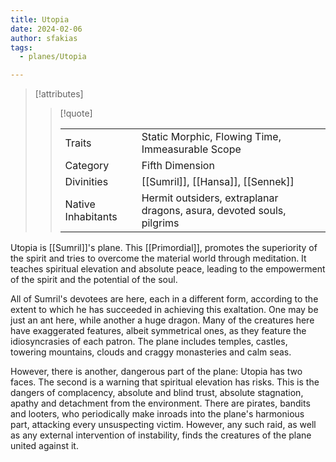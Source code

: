 ```yaml
---
title: Utopia
date: 2024-02-06
author: sfakias
tags:
  - planes/Utopia

---
```

> [!attributes]
> 
> > [!quote]
> >
> > | | |
> > | --- | --- |
> > | Traits | Static Morphic, Flowing Time, Immeasurable Scope |
> > | Category | Fifth Dimension |
> > | Divinities | [[Sumril]], [[Hansa]], [[Sennek]] |
> > | Native Inhabitants | Hermit outsiders, extraplanar dragons, asura, devoted souls, pilgrims |

Utopia is [[Sumril]]'s plane. This [[Primordial]], promotes the superiority of the spirit and tries to overcome the material world through meditation. It teaches spiritual elevation and absolute peace, leading to the empowerment of the spirit and the potential of the soul.

All of Sumril's devotees are here, each in a different form, according to the extent to which he has succeeded in achieving this exaltation. One may be just an ant here, while another a huge dragon. Many of the creatures here have exaggerated features, albeit symmetrical ones, as they feature the idiosyncrasies of each patron. The plane includes temples, castles, towering mountains, clouds and craggy monasteries and calm seas.

However, there is another, dangerous part of the plane: Utopia has two faces. The second is a warning that spiritual elevation has risks. This is the dangers of complacency, absolute and blind trust, absolute stagnation, apathy and detachment from the environment. There are pirates, bandits and looters, who periodically make inroads into the plane's harmonious part, attacking every unsuspecting victim. However, any such raid, as well as any external intervention of instability, finds the creatures of the plane united against it.